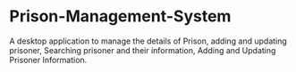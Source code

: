 # Prison-Management-System
A desktop application to manage the details of Prison, adding and updating prisoner, Searching prisoner and their information, Adding and Updating Prisoner Information.
